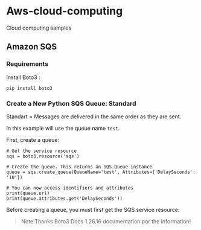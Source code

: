 # Aws-cloud-computing
Cloud computing samples

## Amazon SQS
### Requirements
Install Boto3 :

```console
pip install boto3
```
### Create a New Python SQS Queue: Standard

Standart = Messages are delivered in the same order as they are sent.

In this example will use the queue name `test`.

First, create a queue:

```console
# Get the service resource
sqs = boto3.resource('sqs')

# Create the queue. This returns an SQS.Queue instance
queue = sqs.create_queue(QueueName='test', Attributes={'DelaySeconds': '10'})

# You can now access identifiers and attributes
print(queue.url)
print(queue.attributes.get('DelaySeconds'))
```


Before creating a queue, you must first get the SQS service resource:



> Note:Thanks Boto3 Docs 1.26.16 documentation por the information! 
